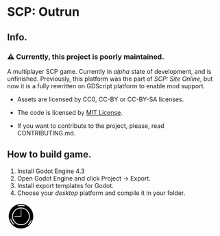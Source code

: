 # SCP: Outrun
## Info.
### ⚠ Currently, this project is poorly maintained.
A multiplayer SCP game. Currently in *alpha* state of development, and is unfinished.
Previously, this platform was the part of *SCP: Site Online*, but now it is a fully rewritten on GDScript platform to enable mod support.

- Assets are licensed by CC0, CC-BY or CC-BY-SA licenses.

- The code is licensed by [MIT License](/LICENSE.MIT).

- If you want to contribute to the project, please, read CONTRIBUTING.md.

## How to build game.

1. Install Godot Engine 4.3
2. Open Godot Engine and click Project -> Export.
3. Install export templates for Godot.
4. Choose your *desktop* platform and compile it in your folder. 

![image](./src/icon.png "title")
